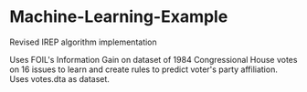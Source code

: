 # Machine-Learning-Example
Revised IREP algorithm implementation

Uses FOIL's Information Gain on dataset of 1984 Congressional House votes on 16 issues 
to learn and create rules to predict voter's party affiliation. Uses votes.dta as dataset.

